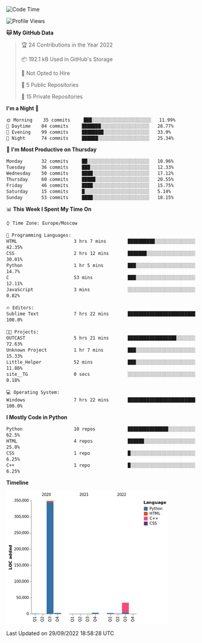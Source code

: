 <!--START_SECTION:waka-->
![Code Time](http://img.shields.io/badge/Code%20Time-31%20hrs%2019%20mins-blue)

![Profile Views](http://img.shields.io/badge/Profile%20Views-10-blue)

**🐱 My GitHub Data** 

> 🏆 24 Contributions in the Year 2022
 > 
> 📦 192.1 kB Used in GitHub's Storage 
 > 
> 🚫 Not Opted to Hire
 > 
> 📜 5 Public Repositories 
 > 
> 🔑 15 Private Repositories  
 > 
**I'm a Night 🦉** 

```text
🌞 Morning    35 commits     ███░░░░░░░░░░░░░░░░░░░░░░   11.99% 
🌆 Daytime    84 commits     ███████░░░░░░░░░░░░░░░░░░   28.77% 
🌃 Evening    99 commits     ████████░░░░░░░░░░░░░░░░░   33.9% 
🌙 Night      74 commits     ██████░░░░░░░░░░░░░░░░░░░   25.34%

```
📅 **I'm Most Productive on Thursday** 

```text
Monday       32 commits     ██░░░░░░░░░░░░░░░░░░░░░░░   10.96% 
Tuesday      36 commits     ███░░░░░░░░░░░░░░░░░░░░░░   12.33% 
Wednesday    50 commits     ████░░░░░░░░░░░░░░░░░░░░░   17.12% 
Thursday     60 commits     █████░░░░░░░░░░░░░░░░░░░░   20.55% 
Friday       46 commits     ████░░░░░░░░░░░░░░░░░░░░░   15.75% 
Saturday     15 commits     █░░░░░░░░░░░░░░░░░░░░░░░░   5.14% 
Sunday       53 commits     ████░░░░░░░░░░░░░░░░░░░░░   18.15%

```


📊 **This Week I Spent My Time On** 

```text
⌚︎ Time Zone: Europe/Moscow

💬 Programming Languages: 
HTML                     3 hrs 7 mins        ██████████░░░░░░░░░░░░░░░   42.35% 
CSS                      2 hrs 12 mins       ███████░░░░░░░░░░░░░░░░░░   30.01% 
Python                   1 hr 5 mins         ███░░░░░░░░░░░░░░░░░░░░░░   14.7% 
C                        53 mins             ███░░░░░░░░░░░░░░░░░░░░░░   12.11% 
JavaScript               3 mins              ░░░░░░░░░░░░░░░░░░░░░░░░░   0.82%

🔥 Editors: 
Sublime Text             7 hrs 22 mins       █████████████████████████   100.0%

🐱‍💻 Projects: 
OUTCAST                  5 hrs 21 mins       ██████████████████░░░░░░░   72.63% 
Unknown Project          1 hr 7 mins         ███░░░░░░░░░░░░░░░░░░░░░░   15.33% 
Little_Helper            52 mins             ███░░░░░░░░░░░░░░░░░░░░░░   11.86% 
site__TG                 0 secs              ░░░░░░░░░░░░░░░░░░░░░░░░░   0.18%

💻 Operating System: 
Windows                  7 hrs 22 mins       █████████████████████████   100.0%

```

**I Mostly Code in Python** 

```text
Python                   10 repos            ███████████████░░░░░░░░░░   62.5% 
HTML                     4 repos             ██████░░░░░░░░░░░░░░░░░░░   25.0% 
CSS                      1 repo              █░░░░░░░░░░░░░░░░░░░░░░░░   6.25% 
C++                      1 repo              █░░░░░░░░░░░░░░░░░░░░░░░░   6.25%

```


**Timeline**

![Chart not found](https://raw.githubusercontent.com/Delitel-WEB/Delitel-WEB/main/charts/bar_graph.png) 


 Last Updated on 29/09/2022 18:58:28 UTC
<!--END_SECTION:waka-->
